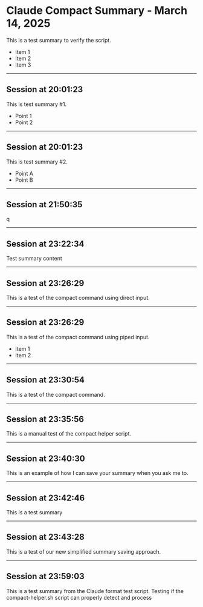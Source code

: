 # Claude Compact Summary - March 14, 2025


This is a test summary to verify the script.
- Item 1
- Item 2
- Item 3


---

## Session at 20:01:23


This is test summary #1.
- Point 1
- Point 2


---

## Session at 20:01:23


This is test summary #2.
- Point A
- Point B


---

## Session at 21:50:35


q

---

## Session at 23:22:34

Test summary content

---

## Session at 23:26:29

This is a test of the compact command using direct input.

---

## Session at 23:26:29


This is a test of the compact command using piped input.
- Item 1
- Item 2


---

## Session at 23:30:54

This is a test of the compact command.

---

## Session at 23:35:56

This is a manual test of the compact helper script.

---

## Session at 23:40:30

This is an example of how I can save your summary when you ask me to.

---

## Session at 23:42:46


This is a test summary


---

## Session at 23:43:28

This is a test of our new simplified summary saving approach.

---

## Session at 23:59:03


This is a test summary from the Claude format test script.
Testing if the compact-helper.sh script can properly detect and process


